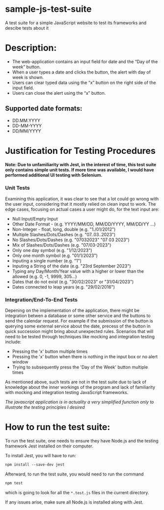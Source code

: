 # sample-js-test-suite
A test suite for a simple JavaScript website to test its frameworks and descibe tests about it 

# Description:
- The web-application contains an input field for date and the “Day of the week” button.
- When a user types a date and clicks the button, the alert with day of week is shown.
- Users can clear typed data using the “x” button on the right side of the input field.
- Users can close the alert using the “x” button.
## Supported date formats:
* DD.MM.YYYY
* DD-MM-YYYY
* DD/MM/YYYY

# Justification for Testing Procedures
#### Note: Due to unfamiliarity with Jest, in the interest of time, this test suite only contains simple unit tests. If more time was available, I would have performed additional UI testing with Selenium. 



### Unit Tests

Examining this application, it was clear to see that a lot could go wrong with the user input, considering that it mostly relied on clean input to work. The edge cases, focusing on actual cases a user might do, for the text input are: 

- Null Input/Empty Input 
- Other Date Format - (e.g. YYYY/MM/DD, MM/DD/YYYY, MM/DD/YY ...)
- Non-Integer - float, long, double (e.g. "1./01/2012")
- Multiple Slashes/Dots/Dashes (e.g.  "07..03..2023")
- No Slashes/Dots/Dashes (e.g. "07032023" "07 03 2023")
- Mix of Slashes/Dots/Dashes (e.g. "07/03-2023")
- Only one day symbol (e.g. "1/12/2023")
- Only one month symbol (e.g. "01/1/2023")
- Inputing a single number (e.g. "1")
- Inputing a String of the date (e.g. "23rd September 2023")
- Typing any Day/Month/Year value with a higher or lower than the allowed (e.g. 0, -1, 9999, 305...)
- Dates that do not exist (e.g. "30/02/2023" or "31/04/2023")
- Dates connected to leap years (e.g. "29/02/2016")

### Integration/End-To-End Tests
Depening on the implementation of the application, there might be integration betwen a database or some other service and the buttons to send the 
calendar request. For example if the submission of the button is querying some external service about the date, precess of the button in quick succession might bring about unexpected rules. Scenarios that will need to be tested through techniques like mocking and integration testing include:

- Pressing the 'x' button multiple times  
- Pressing the 'x' button when there is nothing in the input box or no alert window 
- Trying to subsequently press the 'Day of the Week' button multiple times

As mentioned above, such tests are not in the test suite due to lack of knowledge about the inner workings of the program and lack of familiarity with mocking and integration testing JavaScript frameworks. 

*The javascript application is in actuality a very simplified function only to illustrate the testing principles I desired*

# How to run the test suite:
To run the test suite, one needs to ensure they have Node.js and the testing framework Jest installed on their computer. 

To install Jest, you will have to run: 
 ```css
npm install --save-dev jest
```
Afterward, to run the test suite, you would need to run the command
```css
npm test
```
which is going to look for all the `*.test.js` files in the current directory.

If any issues arise, make sure all Node.js is installed along with Jest. 







